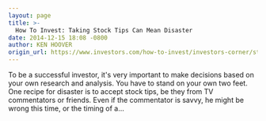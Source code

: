 ```yaml
---
layout: page
title: >-
  How To Invest: Taking Stock Tips Can Mean Disaster
date: 2014-12-15 18:08 -0800
author: KEN HOOVER
origin_url: https://www.investors.com/how-to-invest/investors-corner/stock-tips-rarely-work/
---
```


To be a successful investor, it's very important to make decisions based on your own research and analysis. You have to stand on your own two feet. One recipe for disaster is to accept stock tips, be they from TV commentators or friends. Even if the commentator is savvy, he might be wrong this time, or the timing of a…
